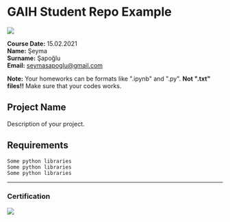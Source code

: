 # GAIH Student Repo Example
![](img/logo.png)

**Course Date:** 15.02.2021  
**Name:** Şeyma  
**Surname:** Şapoğlu  
**Email:** seymasapoglu@gmail.com

**Note:** Your homeworks can be formats like ".ipynb" and ".py". **Not ".txt" files!!** Make sure that your codes works.  

## Project Name
Description of your project.

## Requirements
```
Some python libraries
Some python libraries
Some python libraries
```
---

### Certification
![](img/certificate_ex.png)

